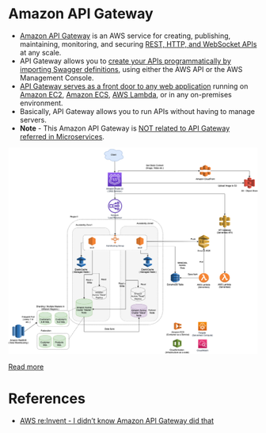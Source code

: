
# Amazon API Gateway
- [Amazon API Gateway](https://docs.aws.amazon.com/apigateway/latest/developerguide/welcome.html) is an AWS service for creating, publishing, maintaining, monitoring, and securing [REST, HTTP, and WebSocket APIs](../../1_HLDDesignComponents/2_APITechOptions/REST.md) at any scale.
- API Gateway allows you to [create your APIs programmatically by importing Swagger definitions](https://swagger.io/), using either the AWS API or the AWS Management Console. 
- [API Gateway serves as a front door to any web application](https://aws.amazon.com/api-gateway/features/) running on [Amazon EC2](../4_ComputeServices/AmazonEC2), [Amazon ECS](../4_ComputeServices/AmazonECS), [AWS Lambda](../4_ComputeServices/AWSLambda.md), or in any on-premises environment. 
- Basically, API Gateway allows you to run APIs without having to manage servers.
- **Note** - This Amazon API Gateway is [NOT related to API Gateway referred in Microservices](../../1_HLDDesignComponents/1_MicroServicesSOA/README.md).

![img.png](../0_AWSDesigns/DesignScalableSystemWithRDMS/assets/DesignScalableSystemWithRelationalDBOnAWS.drawio.png)

[Read more](../0_AWSDesigns/DesignScalableSystemWithRDMS/README.md)

# References
- [AWS re:Invent - I didn’t know Amazon API Gateway did that](https://www.youtube.com/watch?v=yfJZc3sJZ8E)